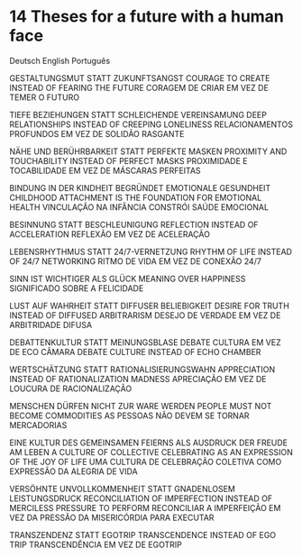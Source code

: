 # 14 Theses for a future with a human face

Deutsch
English
Português

GESTALTUNGSMUT STATT ZUKUNFTSANGST
COURAGE TO CREATE INSTEAD OF FEARING THE FUTURE
CORAGEM DE CRIAR EM VEZ DE TEMER O FUTURO

TIEFE BEZIEHUNGEN STATT SCHLEICHENDE VEREINSAMUNG
DEEP RELATIONSHIPS INSTEAD OF CREEPING LONELINESS
RELACIONAMENTOS PROFUNDOS EM VEZ DE SOLIDÃO RASGANTE

NÄHE UND BERÜHRBARKEIT STATT PERFEKTE MASKEN
PROXIMITY AND TOUCHABILITY INSTEAD OF PERFECT MASKS
PROXIMIDADE E TOCABILIDADE EM VEZ DE MÁSCARAS PERFEITAS

BINDUNG IN DER KINDHEIT BEGRÜNDET EMOTIONALE GESUNDHEIT
CHILDHOOD ATTACHMENT IS THE FOUNDATION FOR EMOTIONAL HEALTH
VINCULAÇÃO NA INFÂNCIA CONSTRÓI SAÚDE EMOCIONAL

BESINNUNG STATT BESCHLEUNIGUNG
REFLECTION INSTEAD OF ACCELERATION
REFLEXÃO EM VEZ DE ACELERAÇÃO

LEBENSRHYTHMUS STATT 24/7-VERNETZUNG
RHYTHM OF LIFE INSTEAD OF 24/7 NETWORKING
RITMO DE VIDA EM VEZ DE CONEXÃO 24/7

SINN IST WICHTIGER ALS GLÜCK
MEANING OVER HAPPINESS
SIGNIFICADO SOBRE A FELICIDADE

LUST AUF WAHRHEIT STATT DIFFUSER BELIEBIGKEIT
DESIRE FOR TRUTH INSTEAD OF DIFFUSED ARBITRARISM
DESEJO DE VERDADE EM VEZ DE ARBITRIDADE DIFUSA

DEBATTENKULTUR STATT MEINUNGSBLASE
DEBATE CULTURA EM VEZ DE ECO CÂMARA
DEBATE CULTURE INSTEAD OF ECHO CHAMBER

WERTSCHÄTZUNG STATT RATIONALISIERUNGSWAHN
APPRECIATION INSTEAD OF RATIONALIZATION MADNESS
APRECIAÇÃO EM VEZ DE LOUCURA DE RACIONALIZAÇÃO

MENSCHEN DÜRFEN NICHT ZUR WARE WERDEN
PEOPLE MUST NOT BECOME COMMODITIES
AS PESSOAS NÃO DEVEM SE TORNAR MERCADORIAS

EINE KULTUR DES GEMEINSAMEN FEIERNS ALS AUSDRUCK DER FREUDE AM LEBEN
A CULTURE OF COLLECTIVE CELEBRATING AS AN EXPRESSION OF THE JOY OF LIFE
UMA CULTURA DE CELEBRAÇÃO COLETIVA COMO EXPRESSÃO DA ALEGRIA DE VIDA

VERSÖHNTE UNVOLLKOMMENHEIT STATT GNADENLOSEM LEISTUNGSDRUCK
RECONCILIATION OF IMPERFECTION INSTEAD OF MERCILESS PRESSURE TO PERFORM
RECONCILIAR A IMPERFEIÇÃO EM VEZ DA PRESSÃO DA MISERICÓRDIA PARA EXECUTAR

TRANSZENDENZ STATT EGOTRIP
TRANSCENDENCE INSTEAD OF EGO TRIP
TRANSCENDÊNCIA EM VEZ DE EGOTRIP
